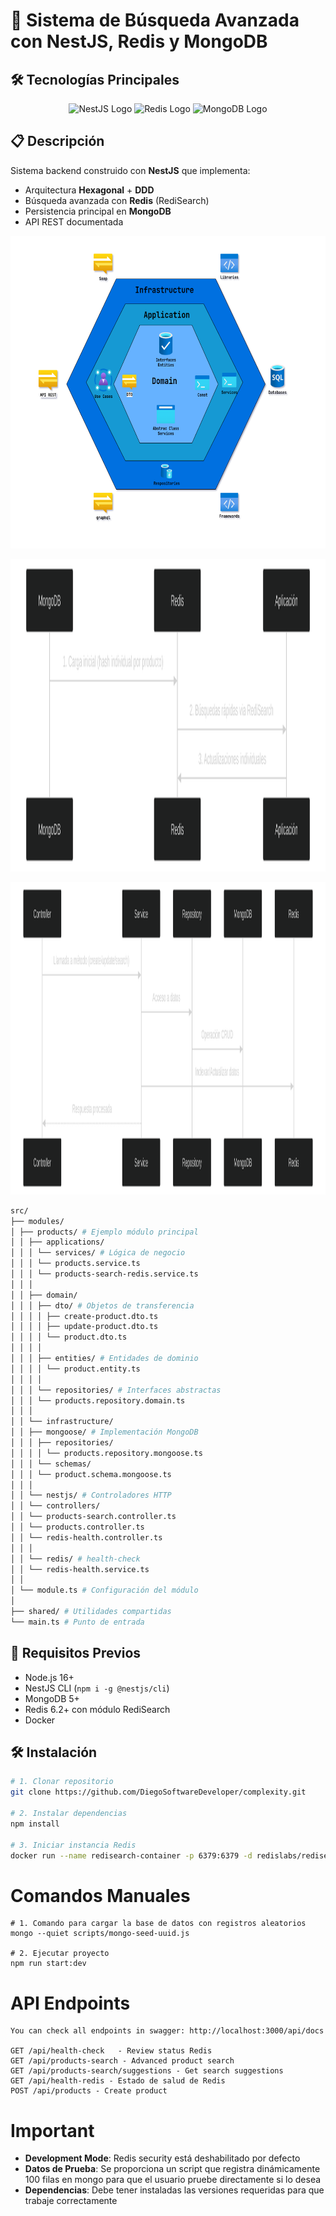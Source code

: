 # 🚀 Sistema de Búsqueda Avanzada con NestJS, Redis y MongoDB

## 🛠 Tecnologías Principales

<p align="center">
  <img src="https://nestjs.com/img/logo_text.svg" width="200" alt="NestJS Logo">
  <img src="https://1000marcas.net/wp-content/uploads/2021/06/Redis-Logo.png" width="150" alt="Redis Logo">
  <img src="https://webimages.mongodb.com/_com_assets/cms/kuyjf3vea2hg34taa-horizontal_default_slate_blue.svg?auto=format%252Ccompress" width="200" alt="MongoDB Logo">
</p>

## 📋 Descripción

Sistema backend construido con **NestJS** que implementa:

- Arquitectura **Hexagonal** + **DDD**
- Búsqueda avanzada con **Redis** (RediSearch)
- Persistencia principal en **MongoDB**
- API REST documentada

<p align="center">
  <a href="" rel="noopener">
 <img height=500px src="./docs/hex-ddd.png" alt="Arquitectura"></a>
</p>
<p align="center">
  <a href="" rel="noopener">
 <img height=500px src="./docs/rediscommunication.svg" alt="redis communication"></a>
</p>
<p align="center">
  <a href="" rel="noopener">
 <img height=500px src="./docs/flujo.svg" alt="flujo"></a>
</p>

```bash
src/
├── modules/
│ ├── products/ # Ejemplo módulo principal
│ │ ├── applications/
│ │ │ └── services/ # Lógica de negocio
│ │ │ └── products.service.ts
│ │ │ └── products-search-redis.service.ts
│ │ │
│ │ ├── domain/
│ │ │ ├── dto/ # Objetos de transferencia
│ │ │ │ ├── create-product.dto.ts
│ │ │ │ ├── update-product.dto.ts
│ │ │ │ └── product.dto.ts
│ │ │ │
│ │ │ ├── entities/ # Entidades de dominio
│ │ │ │ └── product.entity.ts
│ │ │ │
│ │ │ └── repositories/ # Interfaces abstractas
│ │ │ └── products.repository.domain.ts
│ │ │
│ │ └── infrastructure/
│ │ ├── mongoose/ # Implementación MongoDB
│ │ │ ├── repositories/
│ │ │ │ └── products.repository.mongoose.ts
│ │ │ └── schemas/
│ │ │ └── product.schema.mongoose.ts
│ │ │
│ │ └── nestjs/ # Controladores HTTP
│ │ └── controllers/
│ │ └── products-search.controller.ts
│ │ └── products.controller.ts
│ │ └── redis-health.controller.ts
│ │ │
│ │ └── redis/ # health-check
│ │ └── redis-health.service.ts
│ │
│ └── module.ts # Configuración del módulo
│
├── shared/ # Utilidades compartidas
└── main.ts # Punto de entrada
```

## 🔧 Requisitos Previos

- Node.js 16+
- NestJS CLI (`npm i -g @nestjs/cli`)
- MongoDB 5+
- Redis 6.2+ con módulo RediSearch
- Docker

## 🛠 Instalación

```bash
# 1. Clonar repositorio
git clone https://github.com/DiegoSoftwareDeveloper/complexity.git

# 2. Instalar dependencias
npm install

# 3. Iniciar instancia Redis
docker run --name redisearch-container -p 6379:6379 -d redislabs/redisearch:latest
```

# Comandos Manuales

```node
# 1. Comando para cargar la base de datos con registros aleatorios
mongo --quiet scripts/mongo-seed-uuid.js

# 2. Ejecutar proyecto
npm run start:dev
```

# API Endpoints

```endpoints
You can check all endpoints in swagger: http://localhost:3000/api/docs

GET /api/health-check	- Review status Redis
GET /api/products-search - Advanced product search
GET	/api/products-search/suggestions - Get search suggestions
GET /api/health-redis - Estado de salud de Redis
POST /api/products - Create product
```

# Important

- **Development Mode**: Redis security está deshabilitado por defecto
- **Datos de Prueba**: Se proporciona un script que registra dinámicamente 100 filas en mongo para que el usuario pruebe directamente si lo desea
- **Dependencias**: Debe tener instaladas las versiones requeridas para que trabaje correctamente
